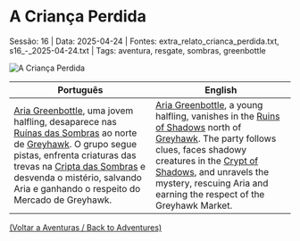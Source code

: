 ﻿
# A Criança Perdida

Sessão: 16 | Data: 2025-04-24 | Fontes: extra_relato_crianca_perdida.txt, s16_-_2025-04-24.txt | Tags: aventura, resgate, sombras, greenbottle

![A Criança Perdida](assets/location/location_blank.png)

| Português | English |
|-----------|---------|
| [Aria Greenbottle](aria_greenbottle.md), uma jovem halfling, desaparece nas [Ruínas das Sombras](ruinas_das_sombras.md) ao norte de [Greyhawk](cidade_de_greyhawk.md). O grupo segue pistas, enfrenta criaturas das trevas na [Cripta das Sombras](cripta_das_sombras.md) e desvenda o mistério, salvando Aria e ganhando o respeito do Mercado de Greyhawk. | [Aria Greenbottle](aria_greenbottle.md), a young halfling, vanishes in the [Ruins of Shadows](ruinas_das_sombras.md) north of [Greyhawk](cidade_de_greyhawk.md). The party follows clues, faces shadowy creatures in the [Crypt of Shadows](cripta_das_sombras.md), and unravels the mystery, rescuing Aria and earning the respect of the Greyhawk Market. |

[(Voltar a Aventuras / Back to Adventures)](dm/summary/aventuras.md)  

